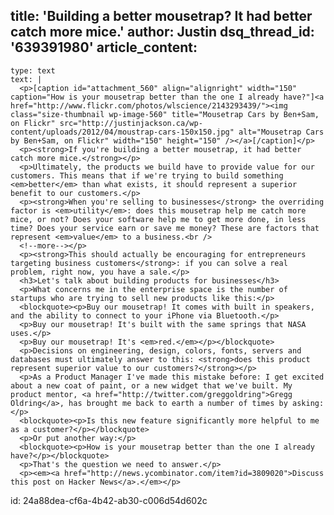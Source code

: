 title: 'Building a better mousetrap? It had better catch more mice.'
author: Justin
dsq_thread_id: '639391980'
article_content:
  -
    type: text
    text: |
      <p>[caption id="attachment_560" align="alignright" width="150" caption="How is your mousetrap better than the one I already have?"]<a href="http://www.flickr.com/photos/wlscience/2143293439/"><img class="size-thumbnail wp-image-560" title="Mousetrap Cars by Ben+Sam, on Flickr" src="http://justinjackson.ca/wp-content/uploads/2012/04/moustrap-cars-150x150.jpg" alt="Mousetrap Cars by Ben+Sam, on Flickr" width="150" height="150" /></a>[/caption]</p>
      <p><strong>If you're building a better mousetrap, it had better catch more mice.</strong></p>
      <p>Ultimately, the products we build have to provide value for our customers. This means that if we're trying to build something <em>better</em> than what exists, it should represent a superior benefit to our customers.</p>
      <p><strong>When you're selling to businesses</strong> the overriding factor is <em>utility</em>: does this mousetrap help me catch more mice, or not? Does your software help me to get more done, in less time? Does your service earn or save me money? These are factors that represent <em>value</em> to a business.<br />
      <!--more--></p>
      <p><strong>This should actually be encouraging for entrepreneurs targeting business customers</strong>: if you can solve a real problem, right now, you have a sale.</p>
      <h3>Let's talk about building products for businesses</h3>
      <p>What concerns me in the enterprise space is the number of startups who are trying to sell new products like this:</p>
      <blockquote><p>Buy our mousetrap! It comes with built in speakers, and the ability to connect to your iPhone via Bluetooth.</p>
      <p>Buy our mousetrap! It's built with the same springs that NASA uses.</p>
      <p>Buy our mousetrap! It's <em>red.</em></p></blockquote>
      <p>Decisions on engineering, design, colors, fonts, servers and databases must ultimately answer to this: <strong>does this product represent superior value to our customers?</strong></p>
      <p>As a Product Manager I've made this mistake before: I get excited about a new coat of paint, or a new widget that we've built. My product mentor, <a href="http://twitter.com/greggoldring">Gregg Oldring</a>, has brought me back to earth a number of times by asking:</p>
      <blockquote><p>Is this new feature significantly more helpful to me as a customer?</p></blockquote>
      <p>Or put another way:</p>
      <blockquote><p>How is your mousetrap better than the one I already have?</p></blockquote>
      <p>That's the question we need to answer.</p>
      <p><em><a href="http://news.ycombinator.com/item?id=3809020">Discuss this post on Hacker News</a>.</em></p>
      
id: 24a88dea-cf6a-4b42-ab30-c006d54d602c

